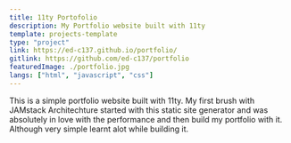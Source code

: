 ```yaml
---
title: 11ty Portofolio
description: My Portfolio website built with 11ty
template: projects-template
type: "project"
link: https://ed-c137.github.io/portfolio/
gitlink: https://github.com/ed-c137/portfolio
featuredImage: ./portfolio.jpg
langs: ["html", "javascript", "css"]
---
```


This is a simple portfolio website built with 11ty. My first brush with JAMstack Architechture started with this static site generator and was absolutely in love with the performance and then build my portfolio with it. Although very simple learnt alot while building it.